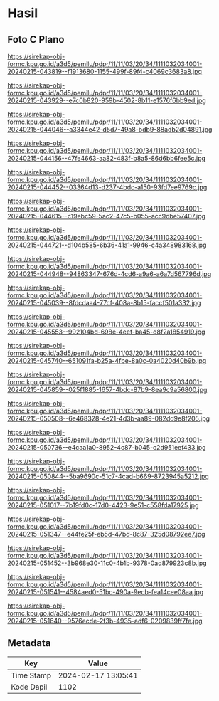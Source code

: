 # Hasil

## Foto C Plano

https://sirekap-obj-formc.kpu.go.id/a3d5/pemilu/pdpr/11/11/03/20/34/1111032034001-20240215-043819--f1913680-1155-499f-89f4-c4069c3683a8.jpg

https://sirekap-obj-formc.kpu.go.id/a3d5/pemilu/pdpr/11/11/03/20/34/1111032034001-20240215-043929--e7c0b820-959b-4502-8b11-e1576f6bb9ed.jpg

https://sirekap-obj-formc.kpu.go.id/a3d5/pemilu/pdpr/11/11/03/20/34/1111032034001-20240215-044046--a3344e42-d5d7-49a8-bdb9-88adb2d04891.jpg

https://sirekap-obj-formc.kpu.go.id/a3d5/pemilu/pdpr/11/11/03/20/34/1111032034001-20240215-044156--47fe4663-aa82-483f-b8a5-86d6bb6fee5c.jpg

https://sirekap-obj-formc.kpu.go.id/a3d5/pemilu/pdpr/11/11/03/20/34/1111032034001-20240215-044452--03364d13-d237-4bdc-a150-93fd7ee9769c.jpg

https://sirekap-obj-formc.kpu.go.id/a3d5/pemilu/pdpr/11/11/03/20/34/1111032034001-20240215-044615--c19ebc59-5ac2-47c5-b055-acc9dbe57407.jpg

https://sirekap-obj-formc.kpu.go.id/a3d5/pemilu/pdpr/11/11/03/20/34/1111032034001-20240215-044721--d104b585-6b36-41a1-9946-c4a348983168.jpg

https://sirekap-obj-formc.kpu.go.id/a3d5/pemilu/pdpr/11/11/03/20/34/1111032034001-20240215-044948--94863347-676d-4cd6-a9a6-a6a7d567796d.jpg

https://sirekap-obj-formc.kpu.go.id/a3d5/pemilu/pdpr/11/11/03/20/34/1111032034001-20240215-045039--8fdcdaa4-77cf-408a-8b15-faccf501a332.jpg

https://sirekap-obj-formc.kpu.go.id/a3d5/pemilu/pdpr/11/11/03/20/34/1111032034001-20240215-045553--992104bd-698e-4eef-ba45-d8f2a1854919.jpg

https://sirekap-obj-formc.kpu.go.id/a3d5/pemilu/pdpr/11/11/03/20/34/1111032034001-20240215-045740--651091fa-b25a-4fbe-8a0c-0a4020d40b9b.jpg

https://sirekap-obj-formc.kpu.go.id/a3d5/pemilu/pdpr/11/11/03/20/34/1111032034001-20240215-045859--025f1885-1657-4bdc-87b9-8ea9c9a56800.jpg

https://sirekap-obj-formc.kpu.go.id/a3d5/pemilu/pdpr/11/11/03/20/34/1111032034001-20240215-050508--6e468328-4e21-4d3b-aa89-082dd9e8f205.jpg

https://sirekap-obj-formc.kpu.go.id/a3d5/pemilu/pdpr/11/11/03/20/34/1111032034001-20240215-050736--e4caa1a0-8952-4c87-b045-c2d951eef433.jpg

https://sirekap-obj-formc.kpu.go.id/a3d5/pemilu/pdpr/11/11/03/20/34/1111032034001-20240215-050844--5ba9690c-51c7-4cad-b669-8723945a5212.jpg

https://sirekap-obj-formc.kpu.go.id/a3d5/pemilu/pdpr/11/11/03/20/34/1111032034001-20240215-051017--7b19fd0c-17d0-4423-9e51-c558fda17925.jpg

https://sirekap-obj-formc.kpu.go.id/a3d5/pemilu/pdpr/11/11/03/20/34/1111032034001-20240215-051347--e44fe25f-eb5d-47bd-8c87-325d08792ee7.jpg

https://sirekap-obj-formc.kpu.go.id/a3d5/pemilu/pdpr/11/11/03/20/34/1111032034001-20240215-051452--3b968e30-11c0-4b1b-9378-0ad879923c8b.jpg

https://sirekap-obj-formc.kpu.go.id/a3d5/pemilu/pdpr/11/11/03/20/34/1111032034001-20240215-051541--4584aed0-51bc-490a-9ecb-fea14cee08aa.jpg

https://sirekap-obj-formc.kpu.go.id/a3d5/pemilu/pdpr/11/11/03/20/34/1111032034001-20240215-051640--9576ecde-2f3b-4935-adf6-0209839ff7fe.jpg


## Metadata

| Key        | Value               |
| ---------- | ------------------- |
| Time Stamp | 2024-02-17 13:05:41 |
| Kode Dapil | 1102                |



